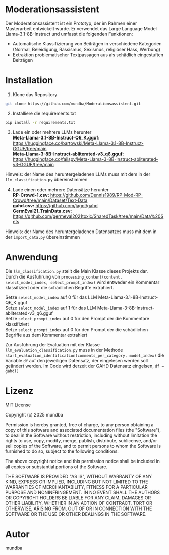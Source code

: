 # Moderationsassistent
Der Moderationsassistent ist ein Prototyp, der im Rahmen einer Masterarbeit entwickelt wurde. Er verwendet das Large Language Model Llama-3.1-8B-Instruct und umfasst die folgenden Funktionen:

- Automatische Klassifizierung von Beiträgen in verschiedene Kategorien (Normal, Beleidigung, Rassismus, Sexismus, religiöser Hass, Werbung)
- Extraktion problematischer Textpassagen aus als schädlich eingestuften Beiträgen
# Installation
1. Klone das Repository  
```bash
git clone https://github.com/mundba/Moderationsassistent.git
```
2. Installiere die requirements.txt
```bash
pip install -r requirements.txt
```
3. Lade ein oder mehrere LLMs herunter  
**Meta-Llama-3.1-8B-Instruct-Q6_K.gguf:** https://huggingface.co/bartowski/Meta-Llama-3.1-8B-Instruct-GGUF/tree/main  
**Meta-Llama-3-8B-Instruct-abliterated-v3_q6.gguf:** https://huggingface.co/failspy/Meta-Llama-3-8B-Instruct-abliterated-v3-GGUF/tree/main

Hinweis: der Name des heruntergeladenen LLMs muss mit dem in der `llm_classification.py` übereinstimmen 

4. Lade einen oder mehrere Datensätze herunter  
**RP-Crowd-1.csv:** https://github.com/Dennis1989/RP-Mod-RP-Crowd/tree/main/Dataset/Text-Data  
**gahd.csv:** https://github.com/jagol/gahd  
**GermEval21_TrainData.csv:** https://github.com/germeval2021toxic/SharedTask/tree/main/Data%20Sets  

Hinweis: der Name des heruntergeladenen Datensatzes muss mit dem in der `import_data.py` übereinstimmen 

# Anwendung  
Die `llm_classification.py` stellt die Main Klasse dieses Projekts dar.  
Durch die Ausführung von `processing_content(content, select_model_index, select_prompt_index)` wird entweder ein Kommentar klassifiziert oder die schädlichen Begriffe extrahiert.  

Setze `select_model_index` auf 0 für das LLM Meta-Llama-3.1-8B-Instruct-Q6_K.gguf  
Setze `select_model_index` auf 1 für das LLM Meta-Llama-3-8B-Instruct-abliterated-v3_q6.gguf  
Setze `select_prompt_index` auf 0 für den Prompt der die Kommentare klassifiziert  
Setze `select_prompt_index` auf 0 für den Prompt der die schädlichen Begriffe aus dem Kommentar extrahiert  

Zur Ausführung der Evaluation mit der Klasse `llm_evaluation_classification.py` muss in der Methode `start_evaluation_identification(comments_per_category, model_index)` die Variable `df` auf den jeweiligen Datensatz, der eingelesen werden soll geändert werden. Im Code wird derzeit der GAHD Datensatz eingelsen, `df = gahd()`

# Lizenz
MIT License

Copyright (c) 2025 mundba

Permission is hereby granted, free of charge, to any person obtaining a copy
of this software and associated documentation files (the "Software"), to deal
in the Software without restriction, including without limitation the rights
to use, copy, modify, merge, publish, distribute, sublicense, and/or sell
copies of the Software, and to permit persons to whom the Software is
furnished to do so, subject to the following conditions:

The above copyright notice and this permission notice shall be included in all
copies or substantial portions of the Software.

THE SOFTWARE IS PROVIDED "AS IS", WITHOUT WARRANTY OF ANY KIND, EXPRESS OR
IMPLIED, INCLUDING BUT NOT LIMITED TO THE WARRANTIES OF MERCHANTABILITY,
FITNESS FOR A PARTICULAR PURPOSE AND NONINFRINGEMENT. IN NO EVENT SHALL THE
AUTHORS OR COPYRIGHT HOLDERS BE LIABLE FOR ANY CLAIM, DAMAGES OR OTHER
LIABILITY, WHETHER IN AN ACTION OF CONTRACT, TORT OR OTHERWISE, ARISING FROM,
OUT OF OR IN CONNECTION WITH THE SOFTWARE OR THE USE OR OTHER DEALINGS IN THE
SOFTWARE.
# Autor
mundba
